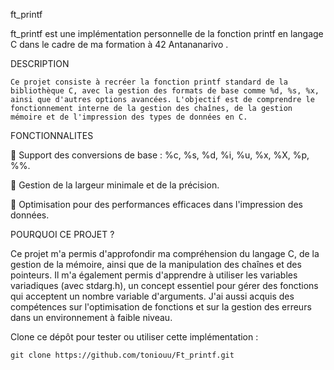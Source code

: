 ft_printf


  ft_printf est une implémentation personnelle de la fonction printf en langage C dans le cadre de ma formation à 42 Antananarivo .

DESCRIPTION


    Ce projet consiste à recréer la fonction printf standard de la bibliothèque C, avec la gestion des formats de base comme %d, %s, %x, ainsi que d'autres options avancées. L'objectif est de comprendre le fonctionnement interne de la gestion des chaînes, de la gestion mémoire et de l'impression des types de données en C.


FONCTIONNALITES


📌 Support des conversions de base : %c, %s, %d, %i, %u, %x, %X, %p, %%.

🔢 Gestion de la largeur minimale et de la précision.

🚀 Optimisation pour des performances efficaces dans l'impression des données.


POURQUOI CE PROJET ?

Ce projet m'a permis d'approfondir ma compréhension du langage C, de la gestion de la mémoire, ainsi que de la manipulation des chaînes et des pointeurs. Il m'a également permis d'apprendre à utiliser les variables variadiques (avec stdarg.h), un concept essentiel pour gérer des fonctions qui acceptent un nombre variable d'arguments. J'ai aussi acquis des compétences sur l'optimisation de fonctions et sur la gestion des erreurs dans un environnement à faible niveau.



Clone ce dépôt pour tester ou utiliser cette implémentation :

    git clone https://github.com/toniouu/Ft_printf.git
